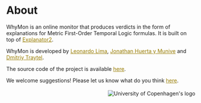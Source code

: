 # About

WhyMon is an online monitor that produces verdicts in the form of explanations for Metric First-Order Temporal Logic formulas.
It is built on top of <a style="color: #977b01;" href="https://github.com/runtime-monitoring/explanator2" target="_blank">Explanator2</a>.

WhyMon is developed by <a style="color: #977b01;" href="https://www.excludedmiddle.net/" target="_blank">Leonardo Lima</a>, <a style="color: #977b01;" href="https://jjhym.com.mx/" target="_blank">Jonathan Huerta y Munive</a> and <a style="color: #977b01;" href="https://traytel.bitbucket.io/" target="_blank">Dmitriy Traytel</a>.

The source code of the project is available <a style="color: #977b01;" href="https://github.com/runtime-monitoring/whymon" target="_blank">here</a>.

We welcome suggestions! Please let us know what do you think <a style="color: #977b01;" href="https://github.com/runtime-monitoring/whymon/issues" target="_blank">here</a>.


<p style="margin: 4 auto; display: block; float: right; max-width: 280px">
    <img alt="University of Copenhagen's logo" src="./assets/ku_logo.png" style="max-width: 100%; height: auto;" />
</p>

